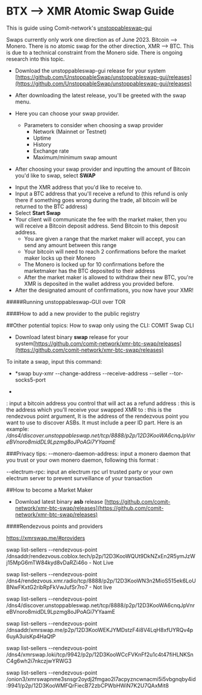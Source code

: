 # BTX --> XMR Atomic Swap Guide  
  
This is guide using Comit-network's [unstoppableswap-gui](https://github.com/UnstoppableSwap/unstoppableswap-gui/releases)    
    
Swaps currently only work one direction as of June 2023. Bitcoin --> Monero. There is no atomic swap for the other direction, XMR --> BTC. This is due to a technical constraint from the Monero side. There is ongoing research into this topic.
  
- Download the unstoppableswap-gui release for your system [https://github.com/UnstoppableSwap/unstoppableswap-gui/releases](https://github.com/UnstoppableSwap/unstoppableswap-gui/releases)  

- After downloading the latest release, you'll be greeted with the swap menu.  <!--- sadar: insert pic of swap menu ---> 
- Here you can choose your swap provider.
    - Parameters to consider when choosing a swap provider
        - Network (Mainnet or Testnet)
        - Uptime
        - History
        - Exchange rate
        - Maximum/minimum swap amount
- After choosing your swap provider and inputting the amount of Bitcoin you'd like to swap, select **SWAP**  
 <!--- sadar: insert pic of BTC/XMR entry fields pic ---> 
- Input the XMR address that you'd like to receive to.
- Input a BTC address that you'll receive a refund to (this refund is only there if something goes wrong during the trade, all bitcoin will be returned to the BTC address)
- Select **Start Swap**
- Your client will communicate the fee with the market maker, then you will receive a Bitcoin deposit address. Send Bitcoin to this deposit address. 
    - You are given a range that the market maker will accept, you can send any amount between this range
    - Your bitcoin will need to reach 2 confirmations before the market maker locks up their Monero
    - The Monero is locked up for 10 confirmations before the marketmaker has the BTC deposited to their address
    - After the market maker is allowed to withdraw their new BTC, you're XMR is deposited in the wallet address you provided before.
- After the designated amount of confirmations, you now have your XMR!

#####Running unstoppableswap-GUI over TOR



####How to add a new provider to the public registry
  
##Other potential topics: How to swap only using the CLI: COMIT Swap CLI    
  
- Download latest binary **swap** release for your system[https://github.com/comit-network/xmr-btc-swap/releases](https://github.com/comit-network/xmr-btc-swap/releases)  
  
To initate a swap, input this command:
- *swap buy-xmr --change-address <bitcoin-change-address> --receive-address <monero-receive-address> --seller <seller> --tor-socks5-port <tor-socks5-port>
*  
<bitcoin-change-address>: input a bitcoin address you control that will act as a refund address
<monero-receive-address>: this is the address which you'll receive your swapped XMR to
<seller>: this is the rendezvous point argument, It is the address of the rendezvous point you want to use to discover ASBs. It must include a peer ID part. Here is an example: */dns4/discover.unstoppableswap.net/tcp/8888/p2p/12D3KooWA6cnqJpVnreBVnoro8midDL9Lpzmg8oJPoAGi7YYaamE*
  

  
###Privacy tips: 
--monero-daemon-address: input a monero daemon that you trust or your own monero daemon, following this format <host>:<port>  
  
--electrum-rpc: input an electrum rpc url trusted party or your own electrum server to prevent surveillance of your transaction 
  
##How to become a Market Maker  
  
- Download latest binary **asb** release [https://github.com/comit-network/xmr-btc-swap/releases](https://github.com/comit-network/xmr-btc-swap/releases)  

####Rendezvous points and providers

https://xmrswap.me/#providers
  
swap list-sellers --rendezvous-point /dnsaddr/rendezvous.coblox.tech/p2p/12D3KooWQUt9DkNZxEn2R5ymJzWj15MpG6mTW84kyd8vDaRZi46o  - Not Live
  
swap list-sellers --rendezvous-point /dns4/rendezvous.xmr.radio/tcp/8888/p2p/12D3KooWN3n2MioS515ek6LoUBNwFKxtG2ribRpFkVwJufSr7ro7   - Not live
  
  
swap list-sellers --rendezvous-point /dns4/discover.unstoppableswap.net/tcp/8888/p2p/12D3KooWA6cnqJpVnreBVnoro8midDL9Lpzmg8oJPoAGi7YYaamE  
  
swap list-sellers --rendezvous-point /dnsaddr/xmrswap.me/p2p/12D3KooWEKJYMDstzF4i8V4LqH8xfUYRQv4p6uyA3uisKp4HaQtP
  
swap list-sellers --rendezvous-point /dns4/xmrswap.loki/tcp/9942/p2p/12D3KooWCcFVKnFf2u1c4t47fiHLNKSnC4g6wh2i7nkczjwYRWG3  
  
swap list-sellers --rendezvous-point /onion3/xmrswapnme3snsgr2oydj2fmgao2l7acpyzncwnacmi5i5vbgnqby4id:9941/p2p/12D3KooWMFQrFiecB72zbCPWbHWiN7K2U7QAxMit8  
    